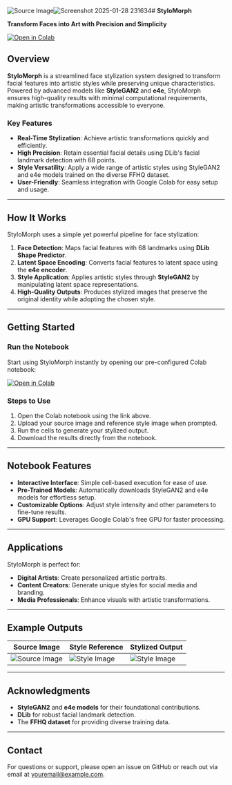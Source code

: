 ![Source Image](https://github.com/user-attachments/assets/ed8c3d47-fa67-42eb-9d92-c8f3a704af4b)![Screenshot 2025-01-28 231634](https://github.com/user-attachments/assets/b4a14873-9e6c-430e-a3c4-d258292caa79)# **StyloMorph**

**Transform Faces into Art with Precision and Simplicity**

[![Open in Colab](https://colab.research.google.com/assets/colab-badge.svg)](https://colab.research.google.com/drive/1pXr8tnGr2tJlkkR5O0EukndqJD7_146Q?usp=sharing)

## **Overview**

**StyloMorph** is a streamlined face stylization system designed to transform facial features into artistic styles while preserving unique characteristics. Powered by advanced models like **StyleGAN2** and **e4e**, StyloMorph ensures high-quality results with minimal computational requirements, making artistic transformations accessible to everyone.

### **Key Features**
- **Real-Time Stylization**: Achieve artistic transformations quickly and efficiently.
- **High Precision**: Retain essential facial details using DLib's facial landmark detection with 68 points.
- **Style Versatility**: Apply a wide range of artistic styles using StyleGAN2 and e4e models trained on the diverse FFHQ dataset.
- **User-Friendly**: Seamless integration with Google Colab for easy setup and usage.

---

## **How It Works**

StyloMorph uses a simple yet powerful pipeline for face stylization:

1. **Face Detection**: Maps facial features with 68 landmarks using **DLib Shape Predictor**.
2. **Latent Space Encoding**: Converts facial features to latent space using the **e4e encoder**.
3. **Style Application**: Applies artistic styles through **StyleGAN2** by manipulating latent space representations.
4. **High-Quality Outputs**: Produces stylized images that preserve the original identity while adopting the chosen style.

---

## **Getting Started**

### **Run the Notebook**
Start using StyloMorph instantly by opening our pre-configured Colab notebook:

[![Open in Colab](https://colab.research.google.com/assets/colab-badge.svg)]([LINK_TO_YOUR_COLAB_NOTEBOOK](https://colab.research.google.com/drive/1pXr8tnGr2tJlkkR5O0EukndqJD7_146Q?usp=sharing))

### **Steps to Use**
1. Open the Colab notebook using the link above.
2. Upload your source image and reference style image when prompted.
3. Run the cells to generate your stylized output.
4. Download the results directly from the notebook.

---

## **Notebook Features**
- **Interactive Interface**: Simple cell-based execution for ease of use.
- **Pre-Trained Models**: Automatically downloads StyleGAN2 and e4e models for effortless setup.
- **Customizable Options**: Adjust style intensity and other parameters to fine-tune results.
- **GPU Support**: Leverages Google Colab's free GPU for faster processing.

---

## **Applications**

StyloMorph is perfect for:
- **Digital Artists**: Create personalized artistic portraits.
- **Content Creators**: Generate unique styles for social media and branding.
- **Media Professionals**: Enhance visuals with artistic transformations.

---

## **Example Outputs**

| Source Image | Style Reference | Stylized Output |
|--------------|-----------------|-----------------|
| ![Source Image](https://github.com/user-attachments/assets/9950f372-23f7-480c-b899-836f7ea75bbb) | ![Style Image](https://github.com/user-attachments/assets/1bc85e39-226d-4c4d-8ec5-a05ed896bf9c) | ![Style Image](https://github.com/user-attachments/assets/0e29bfbf-1788-4166-8366-9dce2c375e96) |

---

## **Acknowledgments**

- **StyleGAN2** and **e4e models** for their foundational contributions.
- **DLib** for robust facial landmark detection.
- The **FFHQ dataset** for providing diverse training data.

---

## **Contact**

For questions or support, please open an issue on GitHub or reach out via email at [youremail@example.com](pgudavalli2004@gmail.com).
